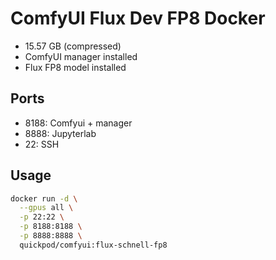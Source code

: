 # ComfyUI Flux Dev FP8 Docker
- 15.57 GB (compressed)
- ComfyUI manager installed
- Flux FP8 model installed

## Ports
- 8188: Comfyui + manager
- 8888: Jupyterlab
- 22: SSH

## Usage

```bash
docker run -d \
  --gpus all \
  -p 22:22 \
  -p 8188:8188 \
  -p 8888:8888 \
  quickpod/comfyui:flux-schnell-fp8
```